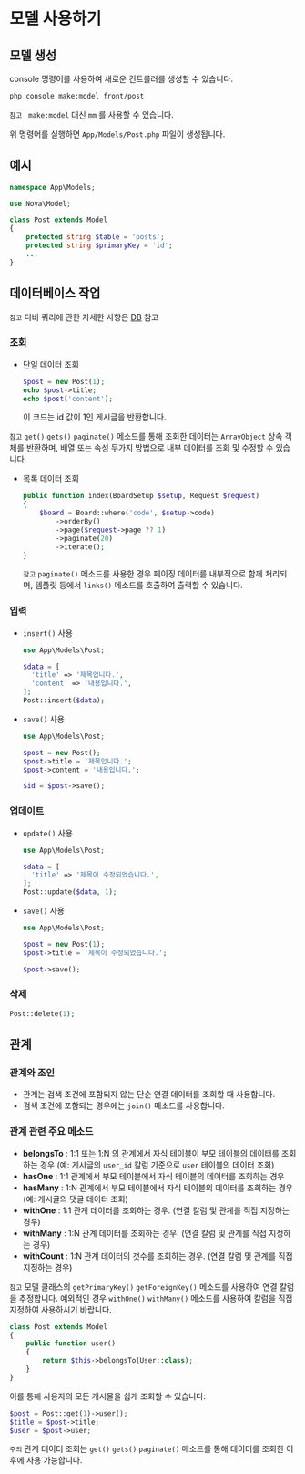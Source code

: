 # 모델 사용하기

## 모델 생성

console 명령어를 사용하여 새로운 컨트롤러를 생성할 수 있습니다.

```bash
php console make:model front/post
```

`참고 ` `make:model` 대신 `mm` 를 사용할 수 있습니다.

위 명령어를 실행하면 `App/Models/Post.php` 파일이 생성됩니다.

## 예시

   ```php
   namespace App\Models;
   
   use Nova\Model;
   
   class Post extends Model
   {
       protected string $table = 'posts';
       protected string $primaryKey = 'id';
       ...
   } 
   ```

## 데이터베이스 작업

`참고` 디비 쿼리에 관한 자세한 사항은 [DB](db.md) 참고

### 조회

- 단일 데이터 조회 

  ```php
  $post = new Post(1);
  echo $post->title;
  echo $post['content'];
  ```

  이 코드는 id 값이 1인 게시글을 반환합니다.

 `참고` `get()` `gets()` `paginate()` 메소드를 통해 조회한 데이터는 `ArrayObject` 상속 객체를 반환하며, 배열 또는 속성 두가지 방법으로 내부 데이터를 조회 및 수정할 수 있습니다.

- 목록 데이터 조회

    ```php
    public function index(BoardSetup $setup, Request $request)
    {
        $board = Board::where('code', $setup->code)
            ->orderBy()
            ->page($request->page ?? 1)
            ->paginate(20)
            ->iterate();
    }
    ```
  
    `참고` `paginate()` 메소드를 사용한 경우 페이징 데이터를 내부적으로 함께 처리되며, 템플릿 등에서 `links()` 메소드를 호출하여 출력할 수 있습니다.  
    

### 입력

- `insert()` 사용
  ```php
  use App\Models\Post;

  $data = [
    'title' => '제목입니다.',
    'content' => '내용입니다.',
  ];
  Post::insert($data);
  ```

- `save()` 사용
  ```php
  use App\Models\Post;

  $post = new Post();
  $post->title = '제목입니다.';
  $post->content = '내용입니다.';
  
  $id = $post->save();
  ```
 
### 업데이트

- `update()` 사용

  ```php
  use App\Models\Post;

  $data = [
    'title' => '제목이 수정되었습니다.',
  ];
  Post::update($data, 1);
  ```

- `save()` 사용

  ```php
  use App\Models\Post;

  $post = new Post(1);
  $post->title = '제목이 수정되었습니다.';
  
  $post->save();
  ```

### 삭제

  ```php
  Post::delete(1);
  ```

## 관계

### 관계와 조인

- 관계는 검색 조건에 포함되지 않는 단순 연결 데이터를 조회할 때 사용합니다.
- 검색 조건에 포함되는 경우에는 `join()` 메소드를 사용합니다.

### 관계 관련 주요 메소드

- **belongsTo** : 1:1 또는 1:N 의 관계에서 자식 테이블이 부모 테이블의 데이터를 조회하는 경우 (예: 게시글의 `user_id` 칼럼 기준으로 `user` 테이블의 데이터 조회)
- **hasOne** : 1:1 관계에서 부모 테이블에서 자식 테이블의 데이터를 조회하는 경우
- **hasMany** : 1:N 관계에서 부모 테이블에서 자식 테이블의 데이터를 조회하는 경우 (예: 게시글의 댓글 데이터 조회)
- **withOne** : 1:1 관계 데이터를 조회하는 경우. (연결 칼럼 및 관계를 직접 지정하는 경우)
- **withMany** : 1:N 관계 데이터를 조회하는 경우. (연결 칼럼 및 관계를 직접 지정하는 경우)
- **withCount** : 1:N 관계 데이터의 갯수를 조회하는 경우. (연결 칼럼 및 관계를 직접 지정하는 경우)

`참고` 모델 클래스의 `getPrimaryKey()` `getForeignKey()` 메소드를 사용하여 연결 칼럼을 추정합니다.
예외적인 경우 `withOne()` `withMany()` 메소드를 사용하여 칼럼을 직접 지정하여 사용하시기 바랍니다. 

```php
class Post extends Model
{
    public function user()
    {
        return $this->belongsTo(User::class);
    }
}
```

이를 통해 사용자의 모든 게시물을 쉽게 조회할 수 있습니다:

```php
$post = Post::get(1)->user();
$title = $post->title;
$user = $post->user;
```

`주의` 관계 데이터 조회는 `get()` `gets()` `paginate()` 메소드를 통해 데이터를 조회한 이후에 사용 가능합니다.
